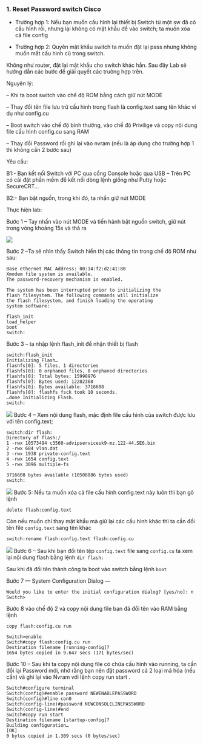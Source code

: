  ### 1. Reset Password switch Cisco


- Trường hợp 1: Nếu bạn muốn cấu hình lại thiết bị Switch từ một sw đã có cấu hình rồi, nhưng lại không có mật khẩu để vào switch;  ta muốn xóa cả file config

- Trường hợp 2: Quyên mật khẩu switch ta muốn đặt lại pass nhưng không muốn mất cấu hình cũ trong switch.

Không như router, đặt lại mật khẩu cho switch khác hẳn. Sau đây Lab sẽ hướng dẫn các bước để giải quyết các trường hợp trên.

Nguyên lý:

– Khi ta boot switch vào chế độ ROM bằng cách giữ nút MODE

– Thay đổi tên file lưu trữ cấu hình trong flash là config.text sang tên khác ví dụ như config.cu

– Boot switch vào chế độ bình thường, vào chế độ Privilige và copy nội dung file cấu hình config.cu sang RAM

– Thay đổi Password rồi ghi lại vào nvram
(nếu là áp dụng cho trường hợp 1 thì không cần 2 bước sau)

Yêu cầu:

B1:- Bạn kết nối Switch với PC qua cổng Console hoặc qua USB
– Trên PC có cài đặt phần mềm để kết nối dòng lệnh giống như Putty hoặc
SecureCRT…

B2:- Bạn bật nguồn, trong khi đó, ta nhấn giữ nút MODE

Thực hiện lab:

Bước 1 – Tay nhấn vào nút MODE và tiến hành bật nguồn switch, giữ nút trong vòng khoảng 15s và thả ra

![](https://img001.prntscr.com/file/img001/BB3HBgJJRaq-MN4UWqWuIQ.png)

Bước 2 –Ta sẽ nhìn thấy Switch hiển thị các thông tin trong chế độ ROM như sau:

```Boot Sector Filesystem (bs) installed, fsid: 2
Base ethernet MAC Address: 00:14:f2:d2:41:80
Xmodem file system is available.
The password-recovery mechanism is enabled.

The system has been interrupted prior to initializing the
flash filesystem. The following commands will initialize
the flash filesystem, and finish loading the operating
system software:

flash_init
load_helper
boot
switch:
```
Bước 3 – ta nhập lệnh flash_init để nhận thiết bị flash
```
switch:flash_init
Initializing Flash…
flashfs[0]: 5 files, 1 directories
flashfs[0]: 0 orphaned files, 0 orphaned directories
flashfs[0]: Total bytes: 15998976
flashfs[0]: Bytes used: 12282368
flashfs[0]: Bytes available: 3716608
flashfs[0]: flashfs fsck took 10 seconds.
…done Initializing Flash.
switch:
```
![](https://img001.prntscr.com/file/img001/kgff92FzTw-qkPGfhKu4Kw.png)
Bước 4 – Xem nội dung flash, mặc định file cấu hình của switch được lưu với tên config.text;
```
switch:dir flash:
Directory of flash:/
1 -rwx 10573494 c3560-advipservicesk9-mz.122-44.SE6.bin
2 -rwx 684 vlan.dat
3 -rwx 1938 private-config.text
4 -rwx 1654 config.text
5 -rwx 3096 multiple-fs

3716608 bytes available (10508886 bytes used)
switch:
```
![](https://img001.prntscr.com/file/img001/KRwfQiUFTgmFDZwsf0LCpA.png)
Bước 5: Nếu ta muốn xóa cả file cấu hình config.text này luôn thì bạn gõ lệnh
```
delete flash:config.text
```
Còn nếu muốn chỉ thay mật khẩu mà giữ lại các cấu hình khác thì ta cần đổi tên file `config.text` sang tên khác

```
switch:rename flash:config.text flash:config.cu
```

![](https://img001.prntscr.com/file/img001/JgOe8Q0hSfuFUUJhR5lmnA.png)
Bước 6 – Sau khi bạn đổi tên tệp `config.text` file sang `config.cu` ta xem lại nội dung flash bằng lệnh `dir flash:`

Sau khi đã đổi tên thành công ta boot vào switch bằng lệnh `boot`

Bước 7 — System Configuration Dialog —

`
Would you like to enter the initial configuration dialog? [yes/no]: n
`
`Switch>`


Bước 8 vào chế độ 2 và copy nội dung file bạn đã đổi tên vào RAM bằng lệnh 

`copy flash:config.cu run`

```
Switch>enable
Switch#copy flash:config.cu run
Destination filename [running-config]?
1654 bytes copied in 9.647 secs (171 bytes/sec)
```

Bước 10 – Sau khi ta copy nội dung file có chứa cấu hình vào running, ta cần đổi lại Password mới, nhớ rằng bạn nên đặt password cả 2 loại mã hóa (nếu cần) và ghi lại vào Nvram với lệnh copy run start .

```
Switch#configure terminal
Switch(config)#enable password NEWENABLEPASSWORD
Switch(config)#line con0
Switch(config-line)#password NEWCONSOLELINEPASSWORD
Switch(config-line)#end
Switch#copy run start
Destination filename [startup-config]?
Building configuration…
[OK]
0 bytes copied in 1.309 secs (0 bytes/sec)
```
